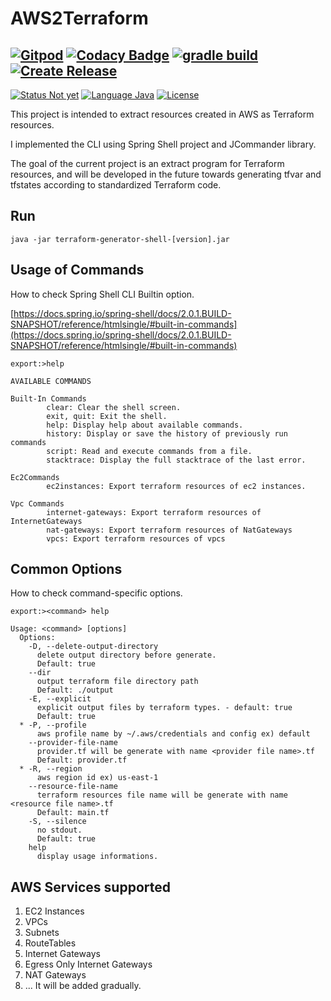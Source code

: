 # AWS2Terraform

[![Gitpod](https://img.shields.io/badge/build-Gitpod-green.svg)](https://gitpod.io/#https://github.com/anthunt/AWS2Terraform)
[![Codacy Badge](https://app.codacy.com/project/badge/Grade/f952e93b7a7c4be7b60c625d3ef75cda)](https://www.codacy.com/gh/anthunt/AWS2Terraform/dashboard?utm_source=github.com&amp;utm_medium=referral&amp;utm_content=anthunt/AWS2Terraform&amp;utm_campaign=Badge_Grade)
[![gradle build](https://github.com/anthunt/AWS2Terraform/actions/workflows/gradle-build.yml/badge.svg)](https://github.com/anthunt/AWS2Terraform/actions/workflows/gradle-build.yml)
[![Create Release](https://github.com/anthunt/AWS2Terraform/actions/workflows/create-release-with-changelog.yml/badge.svg)](https://github.com/anthunt/AWS2Terraform/actions/workflows/create-release-with-changelog.yml)
--
[![Status Not yet](https://img.shields.io/badge/Status-NotYet-yellow.svg)](#)
[![Language Java](https://img.shields.io/badge/Language-Java-orange.svg)](#)
[![License](https://img.shields.io/badge/License-Apache%202-blue.svg)](LICENSE)

This project is intended to extract resources created in AWS as Terraform resources.

I implemented the CLI using Spring Shell project and JCommander library.

The goal of the current project is an extract program for Terraform resources, and will be developed in the future towards generating tfvar and tfstates according to standardized Terraform code.

## Run

```
java -jar terraform-generator-shell-[version].jar
```

## Usage of Commands

How to check Spring Shell CLI Builtin option.

[https://docs.spring.io/spring-shell/docs/2.0.1.BUILD-SNAPSHOT/reference/htmlsingle/#built-in-commands](https://docs.spring.io/spring-shell/docs/2.0.1.BUILD-SNAPSHOT/reference/htmlsingle/#built-in-commands)

```
export:>help
```
```
AVAILABLE COMMANDS

Built-In Commands
        clear: Clear the shell screen.
        exit, quit: Exit the shell.
        help: Display help about available commands.
        history: Display or save the history of previously run commands
        script: Read and execute commands from a file.
        stacktrace: Display the full stacktrace of the last error.

Ec2Commands
        ec2instances: Export terraform resources of ec2 instances.

Vpc Commands
        internet-gateways: Export terraform resources of InternetGateways
        nat-gateways: Export terraform resources of NatGateways
        vpcs: Export terraform resources of vpcs
```

## Common Options


How to check command-specific options.

```
export:><command> help
```

```
Usage: <command> [options]
  Options:
    -D, --delete-output-directory
      delete output directory before generate.
      Default: true
    --dir
      output terraform file directory path
      Default: ./output
    -E, --explicit
      explicit output files by terraform types. - default: true
      Default: true
  * -P, --profile
      aws profile name by ~/.aws/credentials and config ex) default
    --provider-file-name
      provider.tf will be generate with name <provider file name>.tf
      Default: provider.tf
  * -R, --region
      aws region id ex) us-east-1
    --resource-file-name
      terraform resources file name will be generate with name <resource file name>.tf 
      Default: main.tf
    -S, --silence
      no stdout.
      Default: true
    help
      display usage informations.
```

## AWS Services supported

1. EC2 Instances
2. VPCs
3. Subnets
4. RouteTables
5. Internet Gateways
6. Egress Only Internet Gateways
7. NAT Gateways
8. ... It will be added gradually.
